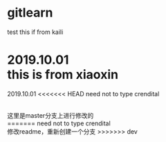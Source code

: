# gitlearn
test
this if from kaili

2019.10.01<br>
this is from xiaoxin
=======
2019.10.01
<<<<<<< HEAD
need not to type crendital

<br>
这里是master分支上进行修改的<br>
=======
need not to type crendital<br>
修改readme，重新创建一个分支
>>>>>>> dev

